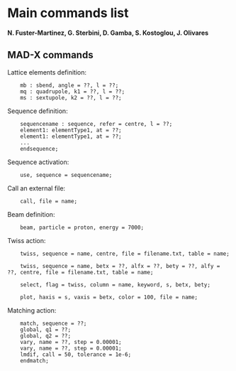 # Main commands list
**N. Fuster-Marti­nez, G. Sterbini, D. Gamba, S. Kostoglou, J. Olivares** 

## MAD-X commands

Lattice elements definition:
        
        mb : sbend, angle = ??, l = ??; 
        mq : quadrupole, k1 = ??, l = ??;
        ms : sextupole, k2 = ??, l = ??;

Sequence definition:

        sequencename : sequence, refer = centre, l = ??;
        element1: elementType1, at = ??;
        element1: elementType1, at = ??;
        ...
        endsequence;

Sequence activation:

        use, sequence = sequencename;

Call an external file:

        call, file = name;

Beam definition:

        beam, particle = proton, energy = 7000;

Twiss action:

        twiss, sequence = name, centre, file = filename.txt, table = name;

        twiss, sequence = name, betx = ??, alfx = ??, bety = ??, alfy = ??, centre, file = filename.txt, table = name;

        select, flag = twiss, column = name, keyword, s, betx, bety;

        plot, haxis = s, vaxis = betx, color = 100, file = name;
   
Matching action:

        match, sequence = ??;
        global, q1 = ??;
        global, q2 = ??;
        vary, name = ??, step = 0.00001;
        vary, name = ??, step = 0.00001;
        lmdif, call = 50, tolerance = 1e-6;
        endmatch;


